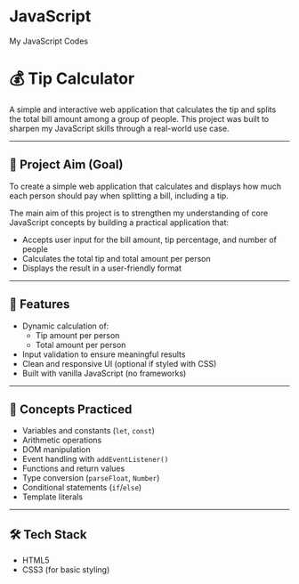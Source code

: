 # JavaScript
My JavaScript Codes

# 💰 Tip Calculator

A simple and interactive web application that calculates the tip and splits the total bill amount among a group of people. This project was built to sharpen my JavaScript skills through a real-world use case.

---

## 🎯 Project Aim (Goal)
To create a simple web application that calculates and displays how much each person should pay when splitting a bill, including a tip.

The main aim of this project is to strengthen my understanding of core JavaScript concepts by building a practical application that:

- Accepts user input for the bill amount, tip percentage, and number of people
- Calculates the total tip and total amount per person
- Displays the result in a user-friendly format

---

## 🚀 Features

- Dynamic calculation of:
  - Tip amount per person
  - Total amount per person
- Input validation to ensure meaningful results
- Clean and responsive UI (optional if styled with CSS)
- Built with vanilla JavaScript (no frameworks)

---

## 🧠 Concepts Practiced

- Variables and constants (`let`, `const`)
- Arithmetic operations
- DOM manipulation
- Event handling with `addEventListener()`
- Functions and return values
- Type conversion (`parseFloat`, `Number`)
- Conditional statements (`if`/`else`)
- Template literals

---

## 🛠️ Tech Stack

- HTML5
- CSS3 (for basic styling)
